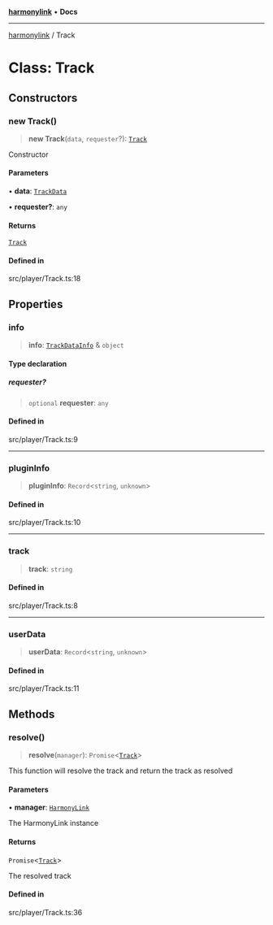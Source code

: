 [**harmonylink**](../README.md) • **Docs**

***

[harmonylink](../globals.md) / Track

# Class: Track

## Constructors

### new Track()

> **new Track**(`data`, `requester`?): [`Track`](Track.md)

Constructor

#### Parameters

• **data**: [`TrackData`](../interfaces/TrackData.md)

• **requester?**: `any`

#### Returns

[`Track`](Track.md)

#### Defined in

src/player/Track.ts:18

## Properties

### info

> **info**: [`TrackDataInfo`](../interfaces/TrackDataInfo.md) & `object`

#### Type declaration

##### requester?

> `optional` **requester**: `any`

#### Defined in

src/player/Track.ts:9

***

### pluginInfo

> **pluginInfo**: `Record`\<`string`, `unknown`\>

#### Defined in

src/player/Track.ts:10

***

### track

> **track**: `string`

#### Defined in

src/player/Track.ts:8

***

### userData

> **userData**: `Record`\<`string`, `unknown`\>

#### Defined in

src/player/Track.ts:11

## Methods

### resolve()

> **resolve**(`manager`): `Promise`\<[`Track`](Track.md)\>

This function will resolve the track and return the track as resolved

#### Parameters

• **manager**: [`HarmonyLink`](HarmonyLink.md)

The HarmonyLink instance

#### Returns

`Promise`\<[`Track`](Track.md)\>

The resolved track

#### Defined in

src/player/Track.ts:36
